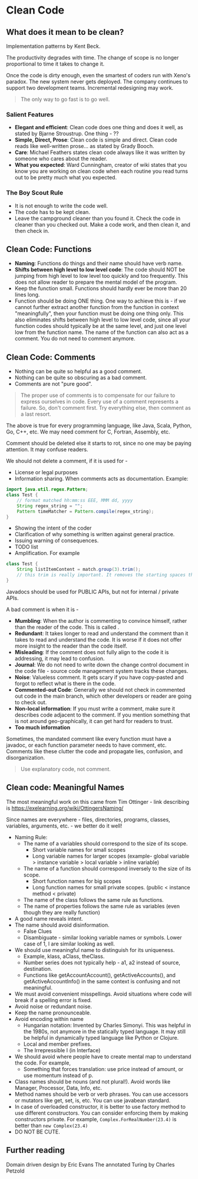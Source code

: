 # Clean Code

## What does it mean to be clean?
Implementation patterns by Kent Beck.

The productivity degrades with time. The change of scope is no longer proportional to time it takes to change it.

Once the code is dirty enough, even the smartest of coders run with Xeno's paradox. The new system never gets deployed. The company continues to support two development teams. Incremental redesigning may work.

> The only way to go fast is to go well.

### Salient Features
* **Elegant and efficient**: Clean code does one thing and does it well, as stated by Bjarne Stroustrup. One thing - ??
* **Simple, Direct, Prose**: Clean code is simple and direct. Clean code reads like well-written prose... as stated by Grady Booch.
* **Care**: Michael Feathers states clean code always like it was written by someone who cares about the reader.
* **What you expected**: Ward Cunningham, creator of wiki states that you know you are working on clean code when each routine you read turns out to be pretty much what you expected.

### The Boy Scout Rule
* It is not enough to write the code well.
* The code has to be kept clean.
* Leave the campground cleaner than you found it. Check the code in cleaner than you checked out. Make a code work, and then clean it, and then check in.

## Clean Code: Functions
* **Naming**: Functions do things and their name should have verb name.
* **Shifts between high level to low level code**: The code should NOT be jumping from high level to low level too quickly and too frequently. This does not allow reader to prepare the mental model of the program.
* Keep the function small. Functions should hardly ever be more than 20 lines long.
* Function should be doing ONE thing. One way to achieve this is - if we cannot further extract another function from the function in context "meaningfully", then your function must be doing one thing only. This also eliminates shifts between high level to low level code, since all your function codes should typically be at the same level, and just one level low from the function name. The name of the function can also act as a comment. You do not need to comment anymore.

## Clean Code: Comments
* Nothing can be quite so helpful as a good comment.
* Nothing can be quite so obscuring as a bad comment.
* Comments are not "pure good".

> The proper use of comments is to compensate for our failure to express ourselves in code. Every use of a comment represents a failure. So, don't comment first. Try everything else, then comment as a last resort.

The above is true for every programming language, like Java, Scala, Python, Go, C++, etc. We may need comment for C, Fortran, Assembly, etc.

Comment should be deleted else it starts to rot, since no one may be paying attention. It may confuse readers.

We should not delete a comment, if it is used for -
* License or legal purposes
* Information sharing. When comments acts as documentation. Example:
```java
import java.util.regex.Pattern;
class Test {
    // format matched hh:mm:ss EEE, MMM dd, yyyy
    String regex_string = "";
    Pattern timeMatcher = Pattern.compile(regex_string);
}
```
* Showing the intent of the coder
* Clarification of why something is written against general practice.
* Issuing warning of consequences.
* TODO list
* Amplification. For example
```java
class Test {
    String listItemContent = match.group(3).trim();
    // this trim is really important. It removes the starting spaces that could cause the item to be recognized as another list.
}
```

Javadocs should be used for PUBLIC APIs, but not for internal / private APIs.

A bad comment is when it is -
* **Mumbling**: When the author is commenting to convince himself, rather than the reader of the code. This is called .
* **Redundant**: It takes longer to read and understand the comment than it takes to read and understand the code. It is worse if it does not offer more insight to the reader than the code itself.
* **Misleading**: If the comment does not fully align to the code it is addressing, it may lead to confusion.
* **Journal**: We do not need to write down the change control document in the code file - source code management system tracks these changes.
* **Noise**: Valueless comment. It gets scary if you have copy-pasted and forgot to reflect what is there in the code.
* **Commented-out Code**: Generally we should not check in commented out code in the main branch, which other developers or reader are going to check out.
* **Non-local information**: If you must write a comment, make sure it describes code adjacent to the comment. If you mention something that is not around geo-graphically, it can get hard for readers to trust.
* **Too much information**

Sometimes, the mandated comment like every function must have a javadoc, or each function parameter needs to have comment, etc. Comments like these clutter the code and propagate lies, confusion, and disorganization.

> Use explanatory code, not comment.

## Clean code: Meaningful Names
The most meaningful work on this came from Tim Ottinger - link describing is  https://exelearning.org/wiki/OttingersNaming/

Since names are everywhere - files, directories, programs, classes, variables, arguments, etc. - we better do it well!

* Naming Rule:
  * The name of a variables should correspond to the size of its scope.
      * Short variable names for small scopes
      * Long variable names for larger scopes (example- global variable > instance variable > local variable > inline variable)
  * The name of a function should correspond inversely to the size of its scope.
      * Short function names for big scopes
      * Long function names for small private scopes. (public < instance method < private)
  * The name of the class follows the same rule as functions.
  * The name of properties follows the same rule as variables (even though they are really function)
* A good name reveals intent.
* The name should avoid disinformation.
  * False Clues
  * Disambiguate - similar looking variable names or symbols. Lower case of 1, l are similar looking as well.
* We should use meaningful name to distinguish for its uniqueness. 
  * Example, klass, aClass, theClass. 
  * Number series does not typically help - a1, a2 instead of source, destination.
  * Functions like getAccountAccount(), getActiveAccounts(), and getActiveAccountInfo() in the same context is confusing and not meaningful.
* We must avoid convenient misspellings. Avoid situations where code will break if a spelling error is fixed.
* Avoid noise or redundant noise.
* Keep the name pronounceable.
* Avoid encoding within name
  * Hungarian notation: Invented by Charles Simonyi. This was helpful in the 1980s, not anymore in the statically typed language. It may still be helpful in dynamically typed language like Python or Clojure.
  * Local and member prefixes.
  * The Irrepressible I (in Interface)
* We should avoid where people have to create mental map to understand the code. For example,
  * Something that forces translation: use price instead of amount, or use momentum instead of p.
* Class names should be nouns (and not plural!). Avoid words like Manager, Processor, Data, Info, etc.
* Method names should be verb or verb phrases. You can use accessors or mutators like get, set, is, etc. You can use javabean standard.
* In case of overloaded constructor, it is better to use factory method to use different constructors. You can consider enforcing them by making constructors private. For example, `Complex.ForRealNumber(23.4)` is better than `new Complex(23.4)`
* DO NOT BE CUTE.


## Further reading
Domain driven design by Eric Evans
The annotated Turing by Charles Petzold
